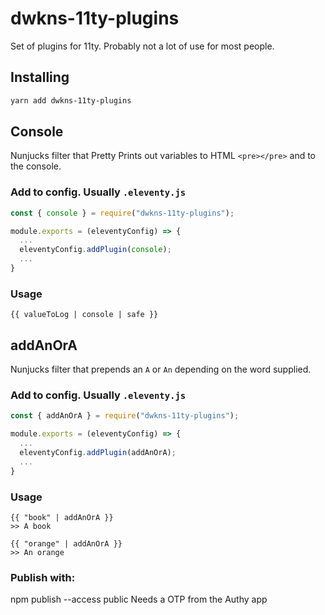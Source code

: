 # dwkns-11ty-plugins
Set of plugins for 11ty. 
Probably not a lot of use for most people. 

## Installing

```bash
yarn add dwkns-11ty-plugins
```


## Console
Nunjucks filter that Pretty Prints out variables to HTML `<pre></pre>`  and to the console.

### Add to config. Usually `.eleventy.js`
```js
const { console } = require("dwkns-11ty-plugins");

module.exports = (eleventyConfig) => {
  ...
  eleventyConfig.addPlugin(console);
  ...
}
```

### Usage
```
{{ valueToLog | console | safe }}
```


## addAnOrA
Nunjucks filter that prepends an `A` or `An` depending on the word supplied.

### Add to config. Usually `.eleventy.js`
```js
const { addAnOrA } = require("dwkns-11ty-plugins");

module.exports = (eleventyConfig) => {
  ...
  eleventyConfig.addPlugin(addAnOrA);
  ...
}
```

### Usage
```
{{ "book" | addAnOrA }} 
>> A book

{{ "orange" | addAnOrA }} 
>> An orange
```







### Publish with:
npm publish --access public
Needs a OTP from the Authy app